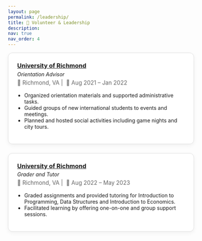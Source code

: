 ```yaml
---
layout: page
permalink: /leadership/
title: 🌆 Volunteer & Leadership
description:
nav: true
nav_order: 4
---
```


<!-- Leadership & Volunteer Experience Section -->
<style>
.research-card {
  border: 1px solid #ddd;
  border-radius: 12px;
  padding: 1.5rem;
  margin-bottom: 1.5rem;
  box-shadow: 0 4px 12px rgba(0, 0, 0, 0.05);
  background-color: white;
}

.research-header {
  display: flex;
  flex-direction: column;
  gap: 0.3rem;
}

.research-header h3 {
  margin: 0;
}

.research-meta {
  font-size: 0.95rem;
  color: #666;
  margin-bottom: 0.5rem;
}

.research-body ul {
  padding-left: 1.2rem;
  margin-top: 0.5rem;
}
</style>

<div class="research-card">
  <div class="research-header">
    <h3><a href="https://www.richmond.edu/" target="_blank">University of Richmond</a></h3>
    <em>Orientation Advisor</em>
    <div class="research-meta">📍 Richmond, VA&nbsp;|&nbsp; 📅 Aug 2021 – Jan 2022</div>
  </div>
  <div class="research-body">
    <ul>
      <li>Organized orientation materials and supported administrative tasks.</li>
      <li>Guided groups of new international students to events and meetings.</li>
      <li>Planned and hosted social activities including game nights and city tours.</li>
    </ul>
  </div>
</div>

<div class="research-card">
  <div class="research-header">
    <h3><a href="https://www.richmond.edu/" target="_blank">University of Richmond</a></h3>
    <em>Grader and Tutor </em>
    <div class="research-meta">📍 Richmond, VA&nbsp;|&nbsp; 📅 Aug 2022 – May 2023</div>
  </div>
  <div class="research-body">
    <ul>
      <li>Graded assignments and provided tutoring for Introduction to Programming, Data Structures and Introduction to Economics.</li>
      <li>Facilitated learning by offering one-on-one and group support sessions.</li>
    </ul>
  </div>
</div>
